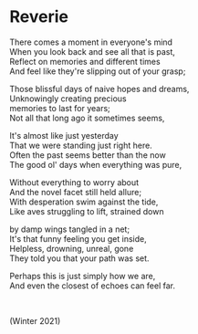 # Reverie

There comes a moment in everyone's mind  
When you look back and see all that is past,  
Reflect on memories and different times  
And feel like they're slipping out of your grasp;

Those blissful days of naive hopes and dreams,  
Unknowingly creating precious  
memories to last for years;  
Not all that long ago it sometimes seems,

It's almost like just yesterday  
That we were standing just right here.  
Often the past seems better than the now  
The good ol' days when everything was pure,

Without everything to worry about  
And the novel facet still held allure;  
With desperation swim against the tide,  
Like aves struggling to lift, strained down

by damp wings tangled in a net;  
It's that funny feeling you get inside,  
Helpless, drowning, unreal, gone  
They told you that your path was set.

Perhaps this is just simply how we are,  
And even the closest of echoes can feel far.

<br>

(Winter 2021)